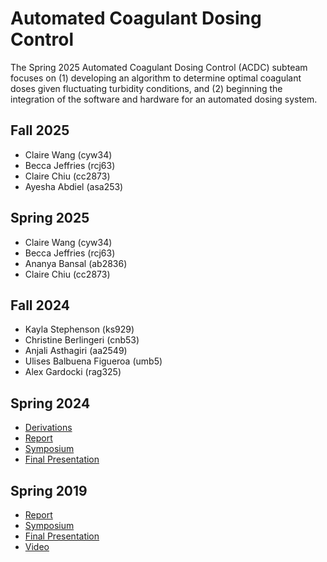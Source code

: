 # Automated Coagulant Dosing Control
The Spring 2025 Automated Coagulant Dosing Control (ACDC) subteam focuses on (1) developing an algorithm to determine optimal coagulant doses given fluctuating turbidity conditions, and (2) beginning the integration of the software and hardware for an automated dosing system. 

## Fall 2025
* Claire Wang (cyw34)
* Becca Jeffries (rcj63)
* Claire Chiu (cc2873)
* Ayesha Abdiel (asa253)

## Spring 2025
* Claire Wang (cyw34)
* Becca Jeffries (rcj63)
* Ananya Bansal (ab2836)
* Claire Chiu (cc2873)

## Fall 2024
* Kayla Stephenson (ks929)
* Christine Berlingeri (cnb53)
* Anjali Asthagiri (aa2549)
* Ulises Balbuena Figueroa (umb5)
* Alex Gardocki (rag325)

## Spring 2024
* [Derivations](https://colab.research.google.com/drive/1YwQLrKsfQBnZpyxkhkR-J3BxDvmhKuf8#scrollTo=VhtLE6WamuIH)
* [Report](https://docs.google.com/document/d/13hU1i0OqB2oSulMm5LXrvM8ShhPsUUzaSmrixCLsQRs/edit?usp=sharing)
* [Symposium](https://docs.google.com/presentation/d/1o__UwZto8m9bd4Zb2VldhDXe3LF79g3E9S2M3_9BVq0/edit?usp=sharing)
* [Final Presentation](https://cornellprod-my.sharepoint.com/:p:/r/personal/ks929_cornell_edu/Documents/SP24%20Coagulant%20Dosing.pptx?d=wbe2e3add736e4d03b83be36fab73f0e3&csf=1&web=1&e=vRVh3A)


## Spring 2019
* [Report](https://github.com/AguaClara/coagulent_dose_response/blob/master/Final_Report_Draft_UPA_Coagulant%20(3).ipynb)
* [Symposium](https://docs.google.com/presentation/d/1dVlVuRTzcdeqtzu9DQawzd2ZevpWPfZ2GvQv3ysUJts/edit?usp=sharing)
* [Final Presentation](https://docs.google.com/presentation/d/17R9R3yaxf0KFc-gN-TxP1hMPx_3xMuoKo7blyDR1--c/edit?usp=sharing)
* [Video](https://www.youtube.com/watch?v=pupIdx8HcZU&list=PLhsGtpY8ipdbPRIXbSapShc0mjhFR_Nzr&index=8&t=310s)
